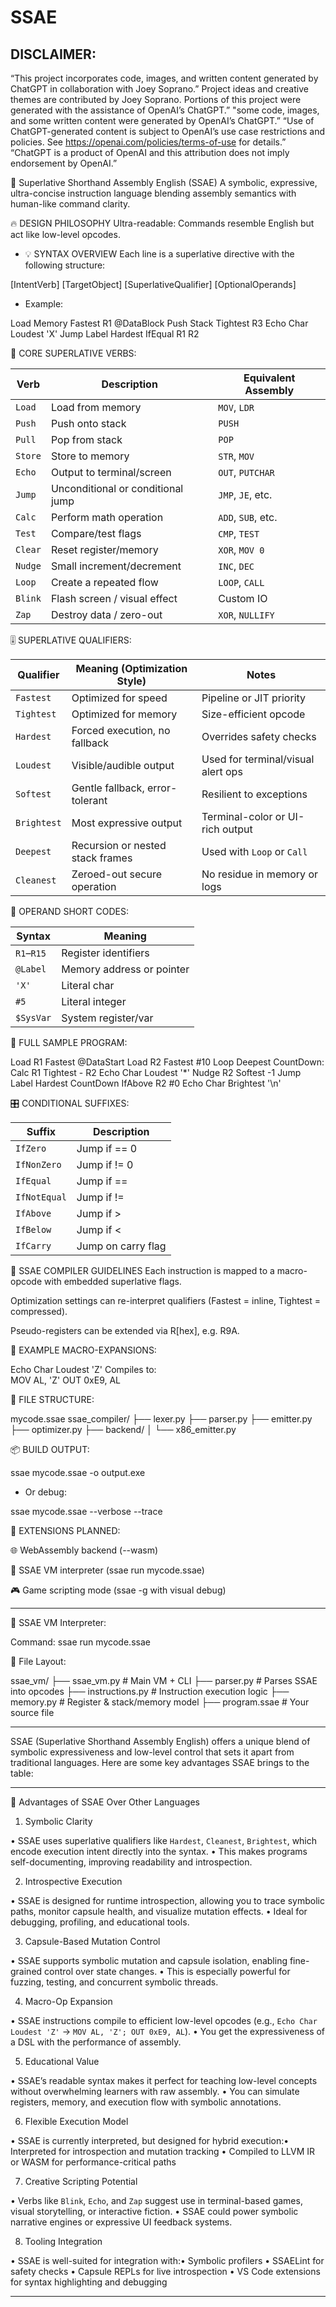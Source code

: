 # SSAE

## DISCLAIMER:
“This project incorporates code, images, and written content generated by ChatGPT in collaboration with Joey Soprano.” Project ideas and creative themes are contributed by Joey Soprano. Portions of this project were generated with the assistance of OpenAI’s ChatGPT.” "some code, images, and some written content were generated by OpenAI’s ChatGPT.” “Use of ChatGPT-generated content is subject to OpenAI’s use case restrictions and policies. See https://openai.com/policies/terms-of-use for details.” “ChatGPT is a product of OpenAI and this attribution does not imply endorsement by OpenAI.”

🧠 Superlative Shorthand Assembly English (SSAE)
A symbolic, expressive, ultra-concise instruction language blending assembly semantics with human-like command clarity.

🔥 DESIGN PHILOSOPHY
Ultra-readable: Commands resemble English but act like low-level opcodes.

* 💡 SYNTAX OVERVIEW
Each line is a superlative directive with the following structure:

[IntentVerb] [TargetObject] [SuperlativeQualifier] [OptionalOperands]

* Example:

Load Memory Fastest R1 @DataBlock
Push Stack Tightest R3
Echo Char Loudest 'X'
Jump Label Hardest IfEqual R1 R2


🔣 CORE SUPERLATIVE VERBS:

| Verb    | Description                       | Equivalent Assembly |
| ------- | --------------------------------- | ------------------- |
| `Load`  | Load from memory                  | `MOV`, `LDR`        |
| `Push`  | Push onto stack                   | `PUSH`              |
| `Pull`  | Pop from stack                    | `POP`               |
| `Store` | Store to memory                   | `STR`, `MOV`        |
| `Echo`  | Output to terminal/screen         | `OUT`, `PUTCHAR`    |
| `Jump`  | Unconditional or conditional jump | `JMP`, `JE`, etc.   |
| `Calc`  | Perform math operation            | `ADD`, `SUB`, etc.  |
| `Test`  | Compare/test flags                | `CMP`, `TEST`       |
| `Clear` | Reset register/memory             | `XOR`, `MOV 0`      |
| `Nudge` | Small increment/decrement         | `INC`, `DEC`        |
| `Loop`  | Create a repeated flow            | `LOOP`, `CALL`      |
| `Blink` | Flash screen / visual effect      | Custom IO           |
| `Zap`   | Destroy data / zero-out           | `XOR`, `NULLIFY`    |


🎚️ SUPERLATIVE QUALIFIERS:

| Qualifier   | Meaning (Optimization Style)     | Notes                              |
| ----------- | -------------------------------- | ---------------------------------- |
| `Fastest`   | Optimized for speed              | Pipeline or JIT priority           |
| `Tightest`  | Optimized for memory             | Size-efficient opcode              |
| `Hardest`   | Forced execution, no fallback    | Overrides safety checks            |
| `Loudest`   | Visible/audible output           | Used for terminal/visual alert ops |
| `Softest`   | Gentle fallback, error-tolerant  | Resilient to exceptions            |
| `Brightest` | Most expressive output           | Terminal-color or UI-rich output   |
| `Deepest`   | Recursion or nested stack frames | Used with `Loop` or `Call`         |
| `Cleanest`  | Zeroed-out secure operation      | No residue in memory or logs       |

🧩 OPERAND SHORT CODES:

| Syntax     | Meaning                   |
| ---------- | ------------------------- |
| `R1`–`R15` | Register identifiers      |
| `@Label`   | Memory address or pointer |
| `'X'`      | Literal char              |
| `#5`       | Literal integer           |
| `$SysVar`  | System register/var       |

🧬 FULL SAMPLE PROGRAM:

Load R1 Fastest @DataStart
Load R2 Fastest #10
Loop Deepest CountDown:
    Calc R1 Tightest - R2
    Echo Char Loudest '*'
    Nudge R2 Softest -1
    Jump Label Hardest CountDown IfAbove R2 #0
Echo Char Brightest '\n'

🎛️ CONDITIONAL SUFFIXES:

| Suffix       | Description        |
| ------------ | ------------------ |
| `IfZero`     | Jump if == 0       |
| `IfNonZero`  | Jump if != 0       |
| `IfEqual`    | Jump if ==         |
| `IfNotEqual` | Jump if !=         |
| `IfAbove`    | Jump if >          |
| `IfBelow`    | Jump if <          |
| `IfCarry`    | Jump on carry flag |

🧠 SSAE COMPILER GUIDELINES
Each instruction is mapped to a macro-opcode with embedded superlative flags.

Optimization settings can re-interpret qualifiers (Fastest = inline, Tightest = compressed).

Pseudo-registers can be extended via R[hex], e.g. R9A.

🧱 EXAMPLE MACRO-EXPANSIONS:

Echo Char Loudest 'Z' 
Compiles to:  
MOV AL, 'Z'
OUT 0xE9, AL

🧰 FILE STRUCTURE:

mycode.ssae
ssae_compiler/
├── lexer.py
├── parser.py
├── emitter.py
├── optimizer.py
├── backend/
│   └── x86_emitter.py

📦 BUILD OUTPUT:

ssae mycode.ssae -o output.exe

* Or debug:

ssae mycode.ssae --verbose --trace

🔋 EXTENSIONS PLANNED:

 🌐 WebAssembly backend (--wasm)

 🧠 SSAE VM interpreter (ssae run mycode.ssae)

 🎮 Game scripting mode (ssae -g with visual debug)

---

🧠 SSAE VM Interpreter:

Command: ssae run mycode.ssae

📁 File Layout:

ssae_vm/
├── ssae_vm.py              # Main VM + CLI
├── parser.py               # Parses SSAE into opcodes
├── instructions.py         # Instruction execution logic
├── memory.py               # Register & stack/memory model
├── program.ssae            # Your source file

---

SSAE (Superlative Shorthand Assembly English) offers a unique blend of symbolic expressiveness and low-level control that sets it apart from traditional languages. Here are some key advantages SSAE brings to the table:

---

🌟 Advantages of SSAE Over Other Languages

1. Symbolic Clarity

• SSAE uses superlative qualifiers like `Hardest`, `Cleanest`, `Brightest`, which encode execution intent directly into the syntax.
• This makes programs self-documenting, improving readability and introspection.


2. Introspective Execution

• SSAE is designed for runtime introspection, allowing you to trace symbolic paths, monitor capsule health, and visualize mutation effects.
• Ideal for debugging, profiling, and educational tools.


3. Capsule-Based Mutation Control

• SSAE supports symbolic mutation and capsule isolation, enabling fine-grained control over state changes.
• This is especially powerful for fuzzing, testing, and concurrent symbolic threads.


4. Macro-Op Expansion

• SSAE instructions compile to efficient low-level opcodes (e.g., `Echo Char Loudest 'Z'` → `MOV AL, 'Z'; OUT 0xE9, AL`).
• You get the expressiveness of a DSL with the performance of assembly.


5. Educational Value

• SSAE’s readable syntax makes it perfect for teaching low-level concepts without overwhelming learners with raw assembly.
• You can simulate registers, memory, and execution flow with symbolic annotations.


6. Flexible Execution Model

• SSAE is currently interpreted, but designed for hybrid execution:• Interpreted for introspection and mutation tracking
• Compiled to LLVM IR or WASM for performance-critical paths



7. Creative Scripting Potential

• Verbs like `Blink`, `Echo`, and `Zap` suggest use in terminal-based games, visual storytelling, or interactive fiction.
• SSAE could power symbolic narrative engines or expressive UI feedback systems.


8. Tooling Integration

• SSAE is well-suited for integration with:• Symbolic profilers
• SSAELint for safety checks
• Capsule REPLs for live introspection
• VS Code extensions for syntax highlighting and debugging



---

